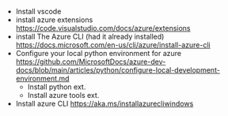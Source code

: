 - Install vscode
- install azure extensions
https://code.visualstudio.com/docs/azure/extensions
- install The Azure CLI (had it already installed)
https://docs.microsoft.com/en-us/cli/azure/install-azure-cli
- Configure your local python environment for azure
https://github.com/MicrosoftDocs/azure-dev-docs/blob/main/articles/python/configure-local-development-environment.md
    - Install python ext.
    - Install azure tools ext.
- Install azure CLI
https://aka.ms/installazurecliwindows